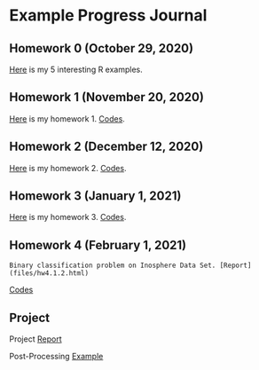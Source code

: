 # Example Progress Journal

## Homework 0 (October 29, 2020)

[Here](files/example_homework_0.html) is my 5 interesting R examples.

## Homework 1 (November 20, 2020)

[Here](files/Hw1.html) is my homework 1. [Codes](https://github.com/BU-IE-582/fall20-omrcgty/blob/gh-pages/files/Hw1.Rmd).

## Homework 2 (December 12, 2020)

[Here](files/homework2.html) is my homework 2. [Codes](https://github.com/BU-IE-582/fall20-omrcgty/blob/gh-pages/files/homework2.Rmd).

## Homework 3 (January 1, 2021)

[Here](files/h3.html) is my homework 3. [Codes](https://github.com/BU-IE-582/fall20-omrcgty/blob/gh-pages/files/h3.Rmd).

## Homework 4 (February 1, 2021) 
    Binary classification problem on Inosphere Data Set. [Report](files/hw4.1.2.html)

   [Codes](https://github.com/BU-IE-582/fall20-omrcgty/blob/gh-pages/files/hw4.1.2.Rmd)

## Project

Project [Report](files/ProjectReport_Final.html)

Post-Processing [Example](files/project_dist.html)
   